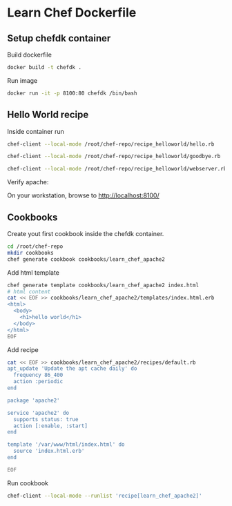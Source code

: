 # Learn Chef Dockerfile

## Setup chefdk container
Build dockerfile

```bash
docker build -t chefdk .
```

Run image

```bash
docker run -it -p 8100:80 chefdk /bin/bash
```

## Hello World recipe
Inside container run

```bash
chef-client --local-mode /root/chef-repo/recipe_helloworld/hello.rb
```

```bash
chef-client --local-mode /root/chef-repo/recipe_helloworld/goodbye.rb
```

```bash
chef-client --local-mode /root/chef-repo/recipe_helloworld/webserver.rb
```

Verify apache:

On your workstation, browse to <http://localhost:8100/>


## Cookbooks
Create yout first cookbook inside the chefdk container.

```bash
cd /root/chef-repo
mkdir cookbooks
chef generate cookbook cookbooks/learn_chef_apache2
```

Add html template

```Bash
chef generate template cookbooks/learn_chef_apache2 index.html
# html content
cat << EOF >> cookbooks/learn_chef_apache2/templates/index.html.erb
<html>
  <body>
    <h1>hello world</h1>
  </body>
</html>
EOF
```

Add recipe

```Bash
cat << EOF >> cookbooks/learn_chef_apache2/recipes/default.rb
apt_update 'Update the apt cache daily' do
  frequency 86_400
  action :periodic
end

package 'apache2'

service 'apache2' do
  supports status: true
  action [:enable, :start]
end

template '/var/www/html/index.html' do
  source 'index.html.erb'
end

EOF
```

Run cookbook

```Bash
chef-client --local-mode --runlist 'recipe[learn_chef_apache2]'
```